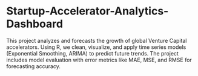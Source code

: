 # Startup-Accelerator-Analytics-Dashboard
This project analyzes and forecasts the growth of global Venture Capital accelerators. Using R, we clean, visualize, and apply time series models (Exponential Smoothing, ARIMA) to predict future trends. The project includes model evaluation with error metrics like MAE, MSE, and RMSE for forecasting accuracy.
